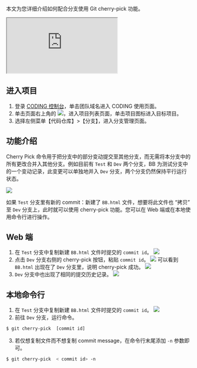 本文为您详细介绍如何配合分支使用 Git cherry-pick 功能。

<div class="doc-video-mod"><iframe src="https://cloud.tencent.com/edu/learning/quick-play/2507-42344?source=gw.doc.media&withPoster=1&notip=1"></iframe></div>

## 进入项目

1. 登录 [CODING 控制台](https://console.cloud.tencent.com/coding)，单击团队域名进入 CODING 使用页面。
2. 单击页面右上角的 <img src ="https://main.qcloudimg.com/raw/d94a8e60dd3a41d0af07d72ae0e9d70e.png" style ="margin:0">，进入项目列表页面，单击项目图标进入目标项目。
3. 选择左侧菜单【代码仓库】>【分支】，进入分支管理页面。

## 功能介绍

Cherry Pick 命令用于把分支中的部分变动提交至其他分支，而无需将本分支中的所有更改合并入其他分支。例如目前有 `Test` 和 `Dev` 两个分支，BB 为测试分支中的一个变动记录，此变更可以单独地并入 `Dev` 分支，两个分支仍然保持平行运行状态。

![](https://help-assets.codehub.cn/enterprise/20210525141941.png)

如果 `Test` 分支里有新的 commit：新建了 `BB.html` 文件，想要将此文件也 “拷贝” 至 `Dev` 分支上，此时就可以使用 cherry-pick 功能。您可以在 Web 端或在本地使用命令行进行操作。

## Web 端[](#web)

1.  在 `Test` 分支中复制新建 `BB.html` 文件时提交的 `commit id`。
![](https://help-assets.codehub.cn/enterprise/20210525152453.png)
2.  点击 `Dev` 分支右侧的 cherry-pick 按钮，粘贴 `commit id`。
![](https://help-assets.codehub.cn/enterprise/20210525153058.png)
可以看到 `BB.html` 出现在了 `Dev` 分支里，说明 cherry-pick 成功。
![](https://help-assets.codehub.cn/enterprise/20210525153704.png)
3.  `Dev` 分支中也出现了相同的提交历史记录。
![](https://help-assets.codehub.cn/enterprise/20210525163643.png)

## 本地命令行[](#command-line)

1.  在 `Test` 分支中复制新建 `BB.html` 文件时提交的 `commit id`。
![](https://help-assets.codehub.cn/enterprise/20210525154519.png)
2.  前往 `Dev` 分支，运行命令。
```bash
$ git cherry-pick  [commit id]
```
3.  若仅想复制文件而不想复制 commit message，在命令行末尾添加 `-n` 参数即可。
```bash
$ git cherry-pick  < commit id> -n
```
